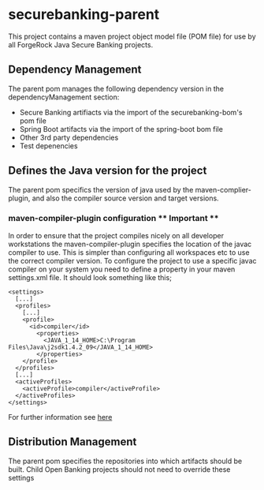 # securebanking-parent  

This project contains a maven project object model file (POM file) for use by all ForgeRock Java Secure Banking projects.

## Dependency Management

The parent pom manages the following dependency version in the dependencyManagement section:

- Secure Banking artifiacts via the import of the securebanking-bom's pom file
- Spring Boot artifacts via the import of the spring-boot bom file
- Other 3rd party dependencies
- Test depenencies

## Defines the Java version for the project

The parent pom specifics the version of java used by the maven-complier-plugin, and also the compiler source version and target versions. 


### maven-compiler-plugin configuration ** Important **
In order to ensure that the project compiles nicely on all developer workstations the maven-compiler-plugin specifies the location of the javac compiler to use. This is simpler than configuring all workspaces etc to use the correct compiler version. To configure the project to use a specific javac compiler on your system you need to define a property in your maven settings.xml file. It should look something like this;

```
<settings>
  [...]
  <profiles>
    [...]
    <profile>
      <id>compiler</id>
        <properties>
          <JAVA_1_14_HOME>C:\Program Files\Java\j2sdk1.4.2_09</JAVA_1_14_HOME>
        </properties>
    </profile>
  </profiles>
  [...]
  <activeProfiles>
    <activeProfile>compiler</activeProfile>
  </activeProfiles>
</settings>

```

For further information see [here]([https://maven.apache.org/plugins/maven-compiler-plugin/examples/compile-using-different-jdk.html)

## Distribution Management 

The parent pom specifies the repositories into which artifacts should be built. Child Open Banking projects should
not need to override these settings 



